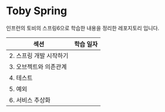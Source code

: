 # Toby Spring

인프런의 토비의 스프링6으로 학습한 내용을 정리한 레포지토리 입니다.

| 섹션             | 학습 일자 |
|----------------|-------|
| 2. 스프링 개발 시작하기 |       |
| 3. 오브젝트와 의존관계  |       |
| 4. 테스트         |       |
| 5. 예외          |       |
| 6. 서비스 추상화     |       |